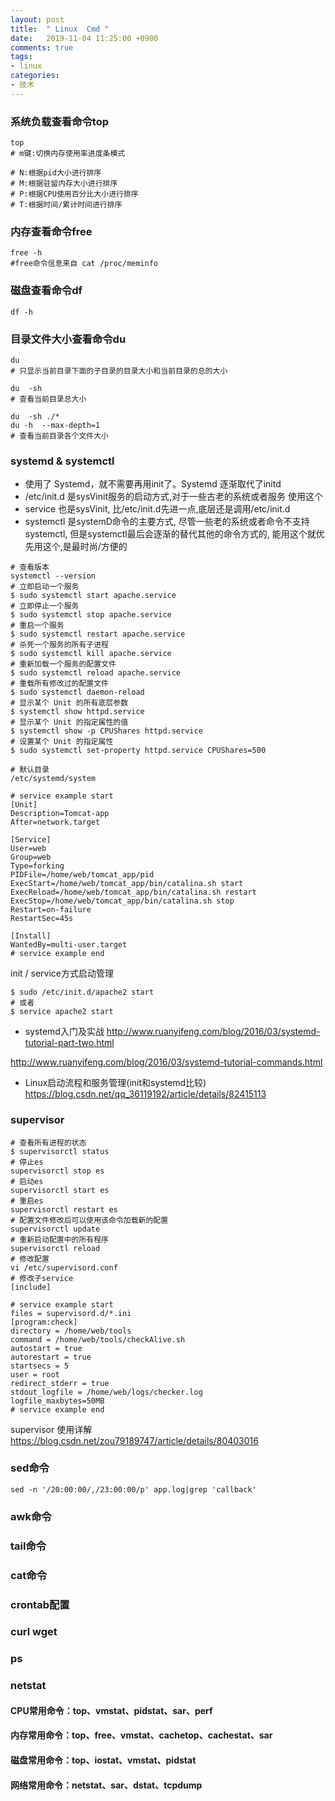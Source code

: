 ```yaml
---
layout: post
title:  " Linux  Cmd "
date:   2019-11-04 11:25:00 +0900
comments: true
tags:
- linux
categories:
- 技术
---
```

### 系统负载查看命令top
```shell
top
# m键:切换内存使用率进度条模式

# N:根据pid大小进行排序
# M:根据驻留内存大小进行排序
# P:根据CPU使用百分比大小进行排序
# T:根据时间/累计时间进行排序
```
### 内存查看命令free
```shell
free -h
#free命令信息来自 cat /proc/meminfo
```
### 磁盘查看命令df
```shell
df -h
```
### 目录文件大小查看命令du
```shell
du
# 只显示当前目录下面的子目录的目录大小和当前目录的总的大小

du  -sh
# 查看当前目录总大小

du  -sh ./* 
du -h  --max-depth=1
# 查看当前目录各个文件大小
```

### systemd & systemctl
- 使用了 Systemd，就不需要再用init了。Systemd 逐渐取代了initd
- /etc/init.d 是sysVinit服务的启动方式,对于一些古老的系统或者服务 使用这个
- service 也是sysVinit, 比/etc/init.d先进一点,底层还是调用/etc/init.d
- systemctl 是systemD命令的主要方式, 尽管一些老的系统或者命令不支持systemctl, 
  但是systemctl最后会逐渐的替代其他的命令方式的, 能用这个就优先用这个,是最时尚/方便的

```shell 
# 查看版本
systemctl --version
# 立即启动一个服务
$ sudo systemctl start apache.service
# 立即停止一个服务
$ sudo systemctl stop apache.service
# 重启一个服务
$ sudo systemctl restart apache.service
# 杀死一个服务的所有子进程
$ sudo systemctl kill apache.service
# 重新加载一个服务的配置文件
$ sudo systemctl reload apache.service
# 重载所有修改过的配置文件
$ sudo systemctl daemon-reload
# 显示某个 Unit 的所有底层参数
$ systemctl show httpd.service
# 显示某个 Unit 的指定属性的值
$ systemctl show -p CPUShares httpd.service
# 设置某个 Unit 的指定属性
$ sudo systemctl set-property httpd.service CPUShares=500

# 默认目录
/etc/systemd/system

# service example start
[Unit]
Description=Tomcat-app
After=network.target

[Service]
User=web
Group=web
Type=forking
PIDFile=/home/web/tomcat_app/pid
ExecStart=/home/web/tomcat_app/bin/catalina.sh start
ExecReload=/home/web/tomcat_app/bin/catalina.sh restart
ExecStop=/home/web/tomcat_app/bin/catalina.sh stop
Restart=on-failure
RestartSec=45s

[Install]
WantedBy=multi-user.target
# service example end
```
init / service方式启动管理
```shell
$ sudo /etc/init.d/apache2 start
# 或者
$ service apache2 start 
```
- systemd入门及实战
<http://www.ruanyifeng.com/blog/2016/03/systemd-tutorial-part-two.html>

<http://www.ruanyifeng.com/blog/2016/03/systemd-tutorial-commands.html>
- Linux启动流程和服务管理(init和systemd比较)
 <https://blog.csdn.net/qq_36119192/article/details/82415113>
 
### supervisor 
```shell
# 查看所有进程的状态
$ supervisorctl status 
# 停止es
supervisorctl stop es
# 启动es
supervisorctl start es
# 重启es
supervisorctl restart es
# 配置文件修改后可以使用该命令加载新的配置
supervisorctl update 
# 重新启动配置中的所有程序
supervisorctl reload
# 修改配置
vi /etc/supervisord.conf
# 修改子service
[include]

# service example start
files = supervisord.d/*.ini
[program:check]
directory = /home/web/tools
command = /home/web/tools/checkAlive.sh
autostart = true
autorestart = true
startsecs = 5
user = root
redirect_stderr = true
stdout_logfile = /home/web/logs/checker.log
logfile_maxbytes=50MB
# service example end
```
supervisor 使用详解
<https://blog.csdn.net/zou79189747/article/details/80403016>

### sed命令
```shell
sed -n '/20:00:00/,/23:00:00/p' app.log|grep 'callback'
```
### awk命令

### tail命令

### cat命令

### crontab配置 

### curl wget

### ps

### netstat

#### CPU常用命令：top、vmstat、pidstat、sar、perf
#### 内存常用命令：top、free、vmstat、cachetop、cachestat、sar
#### 磁盘常用命令：top、iostat、vmstat、pidstat
#### 网络常用命令：netstat、sar、dstat、tcpdump



